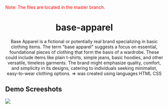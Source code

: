 <p style="color:red;">Note: The files are located in the master branch.</p>

<h1 align="center">base-apparel</h1>
<p align="center">Base Apparel is a fictional or potentially real brand specializing in basic clothing items. The term "base apparel" suggests a focus on essential, foundational pieces of clothing that form the basis of a wardrobe. These could include items like plain t-shirts, simple jeans, basic hoodies, and other versatile, timeless garments. The brand might emphasize quality, comfort, and simplicity in its designs, catering to individuals seeking minimalist, easy-to-wear clothing options. => was created using languages HTML CSS</p>

<h2>Demo Screeshots</h2>
<img src="https://github.com/the-artist-web/base-apparel/assets/162612001/e4ffd238-f154-4db5-a374-007688dbccf8">
